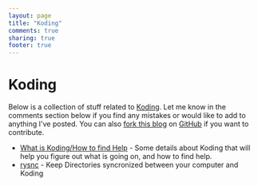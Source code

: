 ```yaml
---
layout: page
title: "Koding"
comments: true
sharing: true
footer: true
---
```


Koding
======
Below is a collection of stuff related to [Koding](https://koding.com).  Let me know in the comments section below if you find any mistakes or would like to add to anything I've posted.  You can also [fork this blog](https://github.com/skarfacegc/octopress) on [GitHub](http://www.github.com) if you want to contribute.

- [What is Koding/How to find Help](Koding/about.html) - Some details about Koding that will help you figure out what is going on, and how to find help.  
- [rysnc](Koding/rsync.html) - Keep Directories syncronized between your computer and Koding
